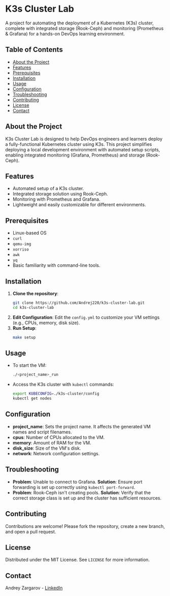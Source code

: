 
# K3s Cluster Lab

A project for automating the deployment of a Kubernetes (K3s) cluster, complete with integrated storage (Rook-Ceph) and monitoring (Prometheus & Grafana) for a hands-on DevOps learning environment.

## Table of Contents
- [About the Project](#about-the-project)
- [Features](#features)
- [Prerequisites](#prerequisites)
- [Installation](#installation)
- [Usage](#usage)
- [Configuration](#configuration)
- [Troubleshooting](#troubleshooting)
- [Contributing](#contributing)
- [License](#license)
- [Contact](#contact)

## About the Project
K3s Cluster Lab is designed to help DevOps engineers and learners deploy a fully-functional Kubernetes cluster using K3s. This project simplifies deploying a local development environment with automated setup scripts, enabling integrated monitoring (Grafana, Prometheus) and storage (Rook-Ceph).

## Features
- Automated setup of a K3s cluster.
- Integrated storage solution using Rook-Ceph.
- Monitoring with Prometheus and Grafana.
- Lightweight and easily customizable for different environments.

## Prerequisites
- Linux-based OS
- `curl`
- `qemu-img`
- `xorriso`
- `awk`
- `yq`
- Basic familiarity with command-line tools.

## Installation
1. **Clone the repository**:
   ```bash
   git clone https://github.com/Andrej220/k3s-cluster-lab.git
   cd k3s-cluster-lab
   ```
2. **Edit Configuration**:
   Edit the `config.yml` to customize your VM settings (e.g., CPUs, memory, disk size).
3. **Run Setup**:
   ```bash
   make setup
   ```

## Usage
- To start the VM:
  ```bash
  ./<project_name>_run
  ```
- Access the K3s cluster with `kubectl` commands:
  ```bash
  export KUBECONFIG=./k3s-cluster/config
  kubectl get nodes
  ```

## Configuration
- **project_name**: Sets the project name. It affects the generated VM names and script filenames.
- **cpus**: Number of CPUs allocated to the VM.
- **memory**: Amount of RAM for the VM.
- **disk_size**: Size of the VM's disk.
- **network**: Network configuration settings.

## Troubleshooting
- **Problem**: Unable to connect to Grafana.
  **Solution**: Ensure port forwarding is set up correctly using `kubectl port-forward`.
- **Problem**: Rook-Ceph isn't creating pools.
  **Solution**: Verify that the correct storage class is set up and the cluster has sufficient resources.

## Contributing
Contributions are welcome! Please fork the repository, create a new branch, and open a pull request.

## License
Distributed under the MIT License. See `LICENSE` for more information.

## Contact
Andrey Zargarov - [LinkedIn](https://www.linkedin.com/in/andrey-zargarov/) 